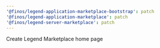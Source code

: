 ```yaml
---
'@finos/legend-application-marketplace-bootstrap': patch
'@finos/legend-application-marketplace': patch
'@finos/legend-server-marketplace': patch
---
```


Create Legend Marketplace home page
